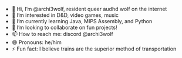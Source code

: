 - 👋 Hi, I’m @archi3wolf, resident queer audhd wolf on the internet
- 👀 I’m interested in D&D, video games, music
- 🌱 I’m currently learning Java, MIPS Assembly, and Python
- 💞️ I’m looking to collaborate on fun projects!
- 📫 How to reach me: discord @archi3wolf
- 😄 Pronouns: he/him
- ⚡ Fun fact: I believe trains are the superior method of transportation

<!---
archi3wolf/archi3wolf is a ✨ special ✨ repository because its `README.md` (this file) appears on your GitHub profile.
You can click the Preview link to take a look at your changes.
--->
